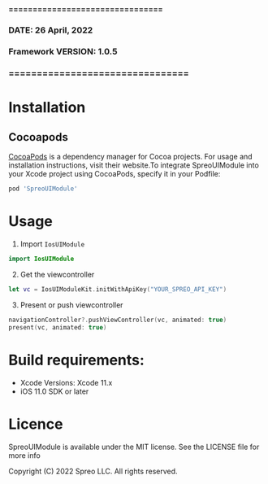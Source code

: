 #### ================================
### DATE: 26 April, 2022
### Framework VERSION: 1.0.5
### ================================ #

# Installation

## Cocoapods
[CocoaPods](https://cocoapods.org) is a dependency manager for Cocoa projects. For usage and installation instructions, visit their website.To integrate SpreoUIModule into your Xcode project using CocoaPods, specify it in your Podfile:

```ruby
pod 'SpreoUIModule'
```

# Usage

1. Import `IosUIModule`

```swift
import IosUIModule
```

2. Get the viewcontroller

```swift
let vc = IosUIModuleKit.initWithApiKey("YOUR_SPREO_API_KEY")
```

3. Present or push viewcontroller

```swift
navigationController?.pushViewController(vc, animated: true)
present(vc, animated: true)
```



# Build requirements:
- Xcode Versions: Xcode 11.x
- iOS 11.0 SDK or later

# Licence

SpreoUIModule is available under the MIT license. See the LICENSE file for more info

Copyright (C) 2022 Spreo LLC. All rights reserved.

